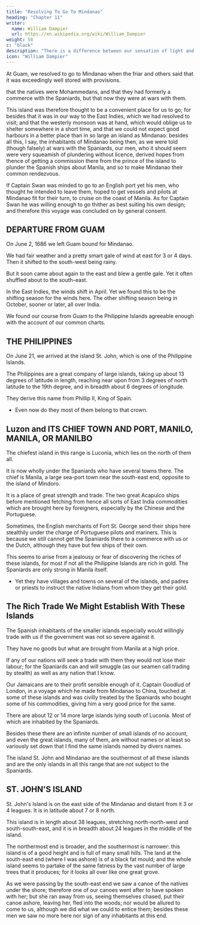 ```yaml
---
title: "Resolving To Go To Mindanao"
heading: "Chapter 11"
writer:
  name: William Dampier
  url: https://en.wikipedia.org/wiki/William_Dampier
weight: 58
c: "black"
description: "There is a difference between our sensation of light and what is in the objects that produces that sensation"
icon: "William Dampier"
---
```



At Guam, we resolved to go to Mindanao when the friar and others said that it was exceedingly well stored with provisions. 

that the natives were Mohammedans, and that they had formerly a commerce with the Spaniards, but that now they were at wars with them. 

This island was therefore thought to be a convenient place for us to go; for besides that it was in our way to the East Indies, which we had resolved to visit; and that the westerly monsoon was at hand, which would oblige us to shelter somewhere in a short time, and that we could not expect good harbours in a better place than in so large an island as Mindanao: besides all this, I say, the inhabitants of Mindanao being then, as we were told (though falsely) at wars with the Spaniards, our men, who it should seem were very squeamish of plundering without licence, derived hopes from thence of getting a commission there from the prince of the island to plunder the Spanish ships about Manila, and so to make Mindanao their common rendezvous. 

If Captain Swan was minded to go to an English port yet his men, who thought he intended to leave them, hoped to get vessels and pilots at Mindanao fit for their turn, to cruise on the coast of Manila. As for Captain Swan he was willing enough to go thither as best suiting his own design; and therefore this voyage was concluded on by general consent.


## DEPARTURE FROM GUAM

On June 2, 1686 we left Guam bound for Mindanao. 

We had fair weather and a pretty smart gale of wind at east for 3 or 4 days. Then it shifted to the south-west being rainy. 

But it soon came about again to the east and blew a gentle gale. Yet it often shuffled about to the south-east. 

In the East Indies, the winds shift in April. Yet we found this to be the shifting season for the winds here. The other shifting season being in October, sooner or later, all over India. 

We found our course from Guam to the Philippine Islands agreeable enough with the account of our common charts.


## THE PHILIPPINES

On June 21, we arrived at the island St. John, which is one of the Philippine Islands. 

The Philippines are a great company of large islands, taking up about 13 degrees of latitude in length, reaching near upon from 3 degrees of north latitude to the 19th degree, and in breadth about 6 degrees of longitude. 

They derive this name from Phillip II, King of Spain. 
- Even now do they most of them belong to that crown.


## Luzon and ITS CHIEF TOWN AND PORT, MANILO, MANILA, OR MANILBO

The chiefest island in this range is Luconia, which lies on the north of them all. 

<!-- At this island Magellan died on the voyage that he was making round the world. For after he had passed those straits between the south end of America and Tierra del Fuego which now bear his name, and had ranged down in the South Seas on the back of America; from thence stretching over to the East Indies, he fell in with the Ladrone Islands and from thence, steering east still, he fell in with these Philippine Islands and anchored at Luconia; where he warred with the native Indians to bring them in obedience to his master the king of Spain, and was by them killed with a poisoned arrow. -->

It is now wholly under the Spaniards who have several towns there. The chief is Manila, a large sea-port town near the south-east end, opposite to the island of Mindoro.

It is a place of great strength and trade. The two great Acapulco ships before mentioned fetching from hence all sorts of East India commodities which are brought here by foreigners, especially by the Chinese and the Portuguese. 

Sometimes, the English merchants of Fort St. George send their ships here stealthily under the charge of Portuguese pilots and mariners. This is because we still cannot get the Spaniards there to a commerce with us or the Dutch, although they have but few ships of their own. 

This seems to arise from a jealousy or fear of discovering the riches of these islands, for most if not all the Philippine Islands are rich in gold. The Spaniards are only strong in Manila itself. 
- Yet they have villages and towns on several of the islands, and padres or priests to instruct the native Indians from whom they get their gold.


## The Rich Trade We Might Establish With These Islands

The Spanish inhabitants of the smaller islands especially would willingly trade with us if the government was not so severe against it.

They have no goods but what are brought from Manila at a high price. 

If any of our nations will seek a trade with them they would not lose their labour; for the Spaniards can and will smuggle (as our seamen call trading by stealth) as well as any nation that I know. 

Our Jamaicans are to their profit sensible enough of it. Captain Goodlud of London, in a voyage which he made from Mindanao to China, touched at some of these islands and was civilly treated by the Spaniards who bought some of his commodities, giving him a very good price for the same.

There are about 12 or 14 more large islands lying south of Luconia. Most of which are inhabited by the Spaniards. 

Besides these there are an infinite number of small islands of no account, and even the great islands, many of them, are without names or at least so variously set down that I find the same islands named by divers names.

The island St. John and Mindanao are the southermost of all these islands and are the only islands in all this range that are not subject to the Spaniards.


## ST. JOHN'S ISLAND

St. John's Island is on the east side of the Mindanao and distant from it 3 or 4 leagues. It is in latitude about 7 or 8 north. 

This island is in length about 38 leagues, stretching north-north-west and south-south-east, and it is in breadth about 24 leagues in the middle of the island. 

The northermost end is broader, and the southermost is narrower: this island is of a good height and is full of many small hills. The land at the south-east end (where I was ashore) is of a black fat mould; and the whole island seems to partake of the same fatness by the vast number of large trees that it produces; for it looks all over like one great grove.

As we were passing by the south-east end we saw a canoe of the natives under the shore; therefore one of our canoes went after to have spoken with her; but she ran away from us, seeing themselves chased, put their canoe ashore, leaving her, fled into the woods; nor would be allured to come to us, although we did what we could to entice them; besides these men we saw no more here nor sign of any inhabitants at this end.



